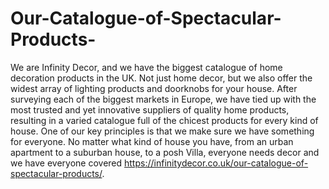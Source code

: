 # Our-Catalogue-of-Spectacular-Products-
We are Infinity Decor, and we have the biggest catalogue of home decoration products in the UK. Not just home decor, but we also offer the widest array of lighting products and doorknobs for your house.  After surveying each of the biggest markets in Europe, we have tied up with the most trusted and yet innovative suppliers of quality home products, resulting in a varied catalogue full of the chicest products for every kind of house.  One of our key principles is that we make sure we have something for everyone. No matter what kind of house you have, from an urban apartment to a suburban house, to a posh Villa, everyone needs decor and we have everyone covered https://infinitydecor.co.uk/our-catalogue-of-spectacular-products/.
